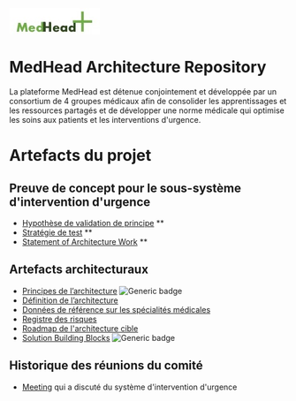
![MedHead Logo](./images/logo.png)

# MedHead Architecture Repository

La plateforme MedHead est détenue conjointement et développée par un consortium de 4 groupes médicaux afin de consolider les apprentissages et les ressources partagés et de développer une norme médicale qui optimise les soins aux patients et les interventions d'urgence.

# Artefacts du projet
## Preuve de concept pour le sous-système d'intervention d'urgence
* [Hypothèse de validation de principe](./artefacts/architecture/hypothesis-emergency-responder/) **
* [Stratégie de test](./artefacts/testing-strategy/) **
* [Statement of Architecture Work](./artefacts/architecture/architecture-sow/) **

## Artefacts architecturaux

* [Principes de l’architecture](./artefacts/architecture/architecture-principles/) ![Generic badge](https://img.shields.io/badge/-update-green.svg)
* [Définition de l’architecture](./artefacts/architecture/architecture-definition-document/)
* [Données de référence sur les spécialités médicales](./artefacts/architecture/models/reference-data/specialities/)
* [Registre des risques](./artefacts/architecture/risks)
* [Roadmap de l'architecture cible](./artefacts/architecture/architecture-roadmap/)
* [Solution Building Blocks](./artefacts/architecture/solution-building-blocks/) ![Generic badge](https://img.shields.io/badge/-update-green.svg)

## Historique des réunions du comité

* [Meeting](./meetings/) qui a discuté du système d'intervention d'urgence

